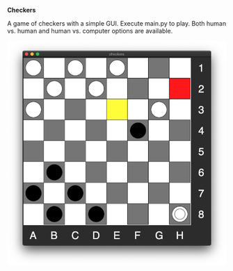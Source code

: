 **Checkers**

A game of checkers with a simple GUI. Execute main.py to play. Both human vs. human and human vs. computer options are available.

![alt text](Checkers.png "Title")
